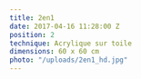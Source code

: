 ```yaml
---
title: 2en1
date: 2017-04-16 11:28:00 Z
position: 2
technique: Acrylique sur toile
dimensions: 60 x 60 cm
photo: "/uploads/2en1_hd.jpg"
---
```


